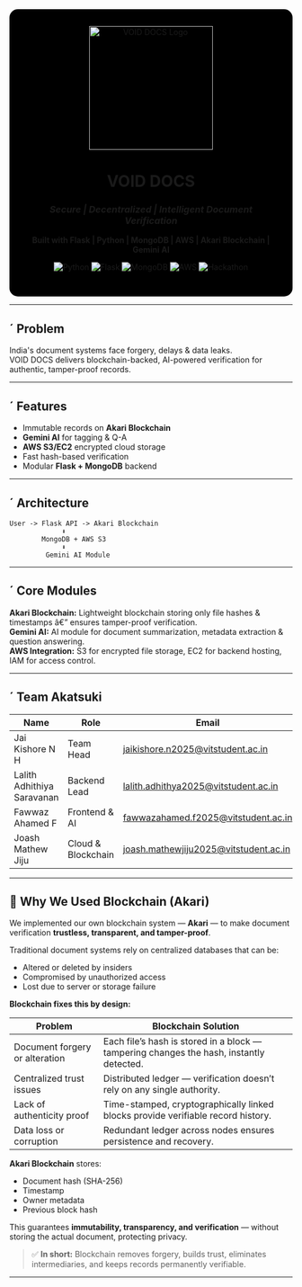 <div align="center" style="background:#000; padding:30px; border-radius:15px;">
  <img src="LOGO_URL_HERE" alt="VOID DOCS Logo" width="220"/>
  <h1> VOID DOCS</h1>
  <h3><i>Secure | Decentralized | Intelligent Document Verification</i></h3>
  <b>Built with Flask | Python | MongoDB | AWS | Akari Blockchain | Gemini AI</b>
  <div align="center">

  ![Python](https://img.shields.io/badge/Python-3.10-blue)
  ![Flask](https://img.shields.io/badge/Flask-Backend-lightgrey)
  ![MongoDB](https://img.shields.io/badge/Database-MongoDB-green)
  ![AWS](https://img.shields.io/badge/Cloud-AWS-orange)
  ![Hackathon](https://img.shields.io/badge/Event-Hackathon-red)
  
  </div>
</div>

---

## ´ Problem
India's document systems face forgery, delays & data leaks.  
VOID DOCS delivers blockchain-backed, AI-powered verification for authentic, tamper-proof records.

---

## ´ Features
- Immutable records on **Akari Blockchain**  
- **Gemini AI** for tagging & Q-A  
- **AWS S3/EC2** encrypted cloud storage  
- Fast hash-based verification  
- Modular **Flask + MongoDB** backend  

---

## ´ Architecture
```text
User -> Flask API -> Akari Blockchain
             ⬇️
        MongoDB + AWS S3
             ⬇️
         Gemini AI Module
```

---

## ´ Core Modules  
**Akari Blockchain:** Lightweight blockchain storing only file hashes & timestamps â€” ensures tamper-proof verification.  
**Gemini AI:** AI module for document summarization, metadata extraction & question answering.  
**AWS Integration:** S3 for encrypted file storage, EC2 for backend hosting, IAM for access control.  

---

## ´ Team Akatsuki  
| Name | Role | Email |
|------|------|-------|
| Jai Kishore N H | Team Head | jaikishore.n2025@vitstudent.ac.in |
| Lalith Adhithiya Saravanan | Backend Lead | lalith.adhithya2025@vitstudent.ac.in |
| Fawwaz Ahamed F | Frontend & AI | fawwazahamed.f2025@vitstudent.ac.in |
| Joash Mathew Jiju | Cloud & Blockchain | joash.mathewjiju2025@vitstudent.ac.in |

---

## 🔴 Why We Used Blockchain (Akari)

We implemented our own blockchain system — **Akari** — to make document verification **trustless, transparent, and tamper-proof**.

Traditional document systems rely on centralized databases that can be:
- Altered or deleted by insiders  
- Compromised by unauthorized access  
- Lost due to server or storage failure  

**Blockchain fixes this by design:**

| Problem | Blockchain Solution |
|----------|--------------------|
| Document forgery or alteration | Each file’s hash is stored in a block — tampering changes the hash, instantly detected. |
| Centralized trust issues | Distributed ledger — verification doesn’t rely on any single authority. |
| Lack of authenticity proof | Time-stamped, cryptographically linked blocks provide verifiable record history. |
| Data loss or corruption | Redundant ledger across nodes ensures persistence and recovery. |

**Akari Blockchain** stores:
- Document hash (SHA-256)  
- Timestamp  
- Owner metadata  
- Previous block hash  

This guarantees **immutability, transparency, and verification** — without storing the actual document, protecting privacy.

> ✅ **In short:** Blockchain removes forgery, builds trust, eliminates intermediaries, and keeps records permanently verifiable.

---

 
